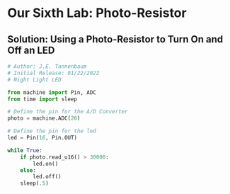 # Our Sixth Lab: Photo-Resistor

## Solution: Using a Photo-Resistor to Turn On and Off an LED

```python
# Author: J.E. Tannenbaum
# Initial Release: 01/22/2022
# Night Light LED

from machine import Pin, ADC
from time import sleep

# Define the pin for the A/D Converter
photo = machine.ADC(26)

# Define the pin for the led
led = Pin(16, Pin.OUT)

while True:
    if photo.read_u16() > 30000:
        led.on()
    else:
        led.off()
    sleep(.5)
```